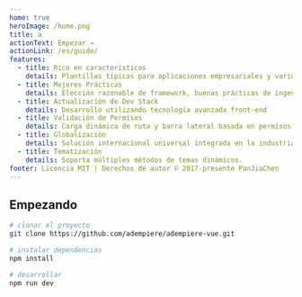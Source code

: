 ```yaml
---
home: true
heroImage: /home.png
title: a
actionText: Empezar →
actionLink: /es/guide/
features:
  - title: Rico en características
    details: Plantillas típicas para aplicaciones empresariales y varios componentes
  - title: Mejores Prácticas
    details: Elección razonable de framework, buenas prácticas de ingeniería
  - title: Actualización de Dev Stack
    details: Desarrollo utilizando tecnología avanzada front-end
  - title: Validación de Permisos
    details: Carga dinámica de ruta y barra lateral basada en permisos
  - title: Globalización
    details: Solución internacional universal integrada en la industria
  - title: Tematización
    details: Soporta múltiples métodos de temas dinámicos.
footer: Licencia MIT | Derechos de autor © 2017-presente PanJiaChen
---
```


## Empezando

```bash
# clonar el proyecto
git clone https://github.com/adempiere/adempiere-vue.git

# instalar dependencias
npm install

# desarrollar
npm run dev
```
